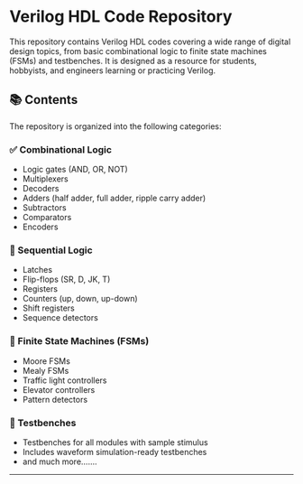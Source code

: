 # Verilog HDL Code Repository

This repository contains Verilog HDL codes covering a wide range of digital design topics, from basic combinational logic to finite state machines (FSMs) and testbenches. It is designed as a resource for students, hobbyists, and engineers learning or practicing Verilog.

## 📚 Contents

The repository is organized into the following categories:

### ✅ Combinational Logic
- Logic gates (AND, OR, NOT)
- Multiplexers
- Decoders
- Adders (half adder, full adder, ripple carry adder)
- Subtractors
- Comparators
- Encoders

### 🔁 Sequential Logic
- Latches
- Flip-flops (SR, D, JK, T)
- Registers
- Counters (up, down, up-down)
- Shift registers
- Sequence detectors

### 🚦 Finite State Machines (FSMs)
- Moore FSMs
- Mealy FSMs
- Traffic light controllers
- Elevator controllers
- Pattern detectors

### 🧪 Testbenches
- Testbenches for all modules with sample stimulus
- Includes waveform simulation-ready testbenches
- and much more.......
---

